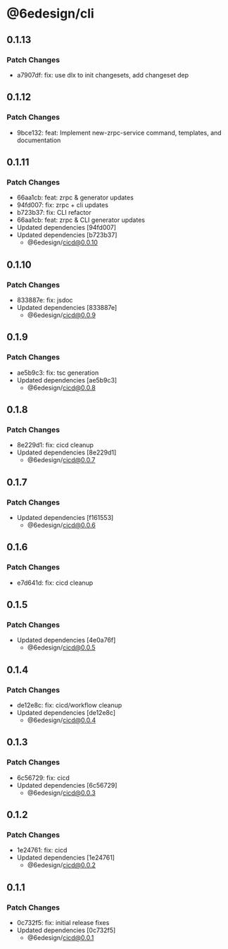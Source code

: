 # @6edesign/cli

## 0.1.13

### Patch Changes

- a7907df: fix: use dlx to init changesets, add changeset dep

## 0.1.12

### Patch Changes

- 9bce132: feat: Implement new-zrpc-service command, templates, and documentation

## 0.1.11

### Patch Changes

- 66aa1cb: feat: zrpc & generator updates
- 94fd007: fix: zrpc + cli updates
- b723b37: fix: CLI refactor
- 66aa1cb: feat: zrpc & CLI generator updates
- Updated dependencies [94fd007]
- Updated dependencies [b723b37]
  - @6edesign/cicd@0.0.10

## 0.1.10

### Patch Changes

- 833887e: fix: jsdoc
- Updated dependencies [833887e]
  - @6edesign/cicd@0.0.9

## 0.1.9

### Patch Changes

- ae5b9c3: fix: tsc generation
- Updated dependencies [ae5b9c3]
  - @6edesign/cicd@0.0.8

## 0.1.8

### Patch Changes

- 8e229d1: fix: cicd cleanup
- Updated dependencies [8e229d1]
  - @6edesign/cicd@0.0.7

## 0.1.7

### Patch Changes

- Updated dependencies [f161553]
  - @6edesign/cicd@0.0.6

## 0.1.6

### Patch Changes

- e7d641d: fix: cicd cleanup

## 0.1.5

### Patch Changes

- Updated dependencies [4e0a76f]
  - @6edesign/cicd@0.0.5

## 0.1.4

### Patch Changes

- de12e8c: fix: cicd/workflow cleanup
- Updated dependencies [de12e8c]
  - @6edesign/cicd@0.0.4

## 0.1.3

### Patch Changes

- 6c56729: fix: cicd
- Updated dependencies [6c56729]
  - @6edesign/cicd@0.0.3

## 0.1.2

### Patch Changes

- 1e24761: fix: cicd
- Updated dependencies [1e24761]
  - @6edesign/cicd@0.0.2

## 0.1.1

### Patch Changes

- 0c732f5: fix: initial release fixes
- Updated dependencies [0c732f5]
  - @6edesign/cicd@0.0.1
